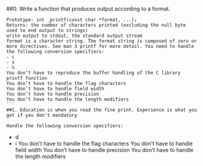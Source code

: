 ##0. Write a function that produces output according to a format.

````
Prototype: int _printf(const char *format, ...);
Returns: the number of characters printed (excluding the null byte used to end output to strings)
write output to stdout, the standard output stream
format is a character string. The format string is composed of zero or more directives. See man 3 printf for more detail. You need to handle the following conversion specifiers:
- c
- s
- %
You don’t have to reproduce the buffer handling of the C library printf function
You don’t have to handle the flag characters
You don’t have to handle field width
You don’t have to handle precision
You don’t have to handle the length modifiers
```
##1. Education is when you read the fine print. Experience is what you get if you don't mandatory

Handle the following conversion specifiers:
````
- d
- i
You don’t have to handle the flag characters
You don’t have to handle field width
You don’t have to handle precision
You don’t have to handle the length modifiers

```
